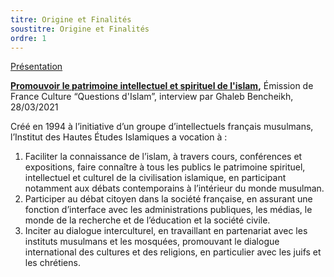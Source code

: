 ```yaml
---
titre: Origine et Finalités
soustitre: Origine et Finalités
ordre: 1
---
```

[Présentation](https://www.canva.com/design/DAF9UONVCPU/Qul4n_QM3FGItD8E2BGDRg/view?utm_content=DAF9UONVCPU&utm_campaign=designshare&utm_medium=link2&utm_source=uniquelinks&utlId=hcf1daa1a5a)

**[Promouvoir le patrimoine intellectuel et spirituel de l'islam](https://www.franceculture.fr/emissions/questions-dislam/linstitut-des-hautes-etudes-islamiques),** Émission de France Culture “Questions d'Islam”, interview par Ghaleb Bencheikh, 28/03/2021

Créé en 1994 à l’initiative d’un groupe d’intellectuels français musulmans, l’Institut des Hautes Études Islamiques a vocation à&nbsp;:

1. Faciliter la connaissance de l’islam, à travers cours, conférences et expositions, faire connaître à tous les publics le patrimoine spirituel, intellectuel et culturel de la civilisation islamique, en participant notamment aux débats contemporains à l’intérieur du monde musulman.
2. Participer au débat citoyen dans la société française, en assurant une fonction d’interface avec les administrations publiques, les médias, le monde de la recherche et de l’éducation et la société civile.
3. Inciter au dialogue interculturel, en travaillant en partenariat avec les instituts musulmans et les mosquées, promouvant le dialogue international des cultures et des religions, en particulier avec les juifs et les chrétiens.